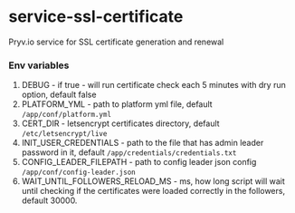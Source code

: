 # service-ssl-certificate
Pryv.io service for SSL certificate generation and renewal

### Env variables

1) DEBUG - if true - will run certificate check each 5 minutes with dry run option, default false
2) PLATFORM_YML - path to platform yml file, default `/app/conf/platform.yml`
3) CERT_DIR - letsencrypt certificates directory, default `/etc/letsencrypt/live`
4) INIT_USER_CREDENTIALS - path to the file that has admin leader password in it, default `/app/credentials/credentials.txt`
5) CONFIG_LEADER_FILEPATH - path to config leader json config `/app/conf/config-leader.json`
6) WAIT_UNTIL_FOLLOWERS_RELOAD_MS - ms, how long script will wait until checking if the certificates were loaded correctly in the followers, default 30000.
